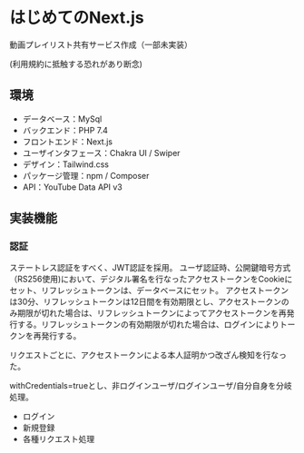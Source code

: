 # はじめてのNext.js

  
  

動画プレイリスト共有サービス作成（一部未実装）

(利用規約に抵触する恐れがあり断念)

## 環境
- データベース：MySql
- バックエンド：PHP 7.4
- フロントエンド：Next.js
- ユーザインタフェース：Chakra UI / Swiper
- デザイン：Tailwind.css
- パッケージ管理：npm /  Composer
- API：YouTube Data API v3

## 実装機能

### 認証
ステートレス認証をすべく、JWT認証を採用。
ユーザ認証時、公開鍵暗号方式（RS256使用)において、デジタル署名を行なったアクセストークンをCookieにセット、リフレッシュトークンは、データベースにセット。
アクセストークンは30分、リフレッシュトークンは12日間を有効期限とし、アクセストークンのみ期限が切れた場合は、リフレッシュトークンによってアクセストークンを再発行する。リフレッシュトークンの有効期限が切れた場合は、ログインによりトークンを再発行する。

リクエストごとに、アクセストークンによる本人証明かつ改ざん検知を行なった。

withCredentials=trueとし、非ログインユーザ/ログインユーザ/自分自身を分岐処理。
- ログイン
- 新規登録
- 各種リクエスト処理
